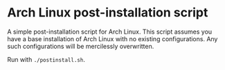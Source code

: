 # Arch Linux post-installation script

A simple post-installation script for Arch Linux. This script assumes you have a base installation of Arch Linux with no existing configurations. Any such configurations will be mercilessly overwritten.

Run with ```./postinstall.sh```.
